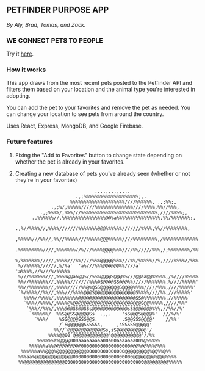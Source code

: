 ## PETFINDER PURPOSE APP

*By Aly, Brad, Tomas, and Zack.*

### WE CONNECT PETS TO PEOPLE

Try it [here](jade-beignet-5f7972.netlify.app/).


### How it works

This app draws from the most recent pets posted to the Petfinder API and filters them based on your location and the animal type you're interested in adopting. 

You can add the pet to your favorites and remove the pet as needed. You can change your location to see pets from around the country.

Uses React, Express, MongoDB, and Google Firebase.

### Future features

1. Fixing the "Add to Favorites" button to change state depending on whether the pet is already in your favorites.
2. Creating a new database of pets you've already seen (whether or not they're in your favorites)

                                    ..,,,,,,,,,.. 
                             .,;%%%%%%%%%%%%%%%%%%%%;,. 
                           %%%%%%%%%%%%%%%%%%%%////%%%%%%, .,;%%;, 
                    .,;%/,%%%%%/////%%%%%%%%%%%%%%////%%%%,%%//%%%, 
                .,;%%%%/,%%%///%%%%%%%%%%%%%%%%%%%%%%%%%%%%,////%%%%;, 
             .,%%%%%%//,%%%%%%%%%%%%%%%%@@%a%%%%%%%%%%%%%%%%,%%/%%%%%%%;, 
           .,%//%%%%//,%%%%///////%%%%%%%@@@%%%%%%///////%%%%,%%//%%%%%%%%, 
         ,%%%%%///%%//,%%//%%%%%///%%%%%@@@%%%%%////%%%%%%%%%,/%%%%%%%%%%%%% 
        .%%%%%%%%%////,%%%%%%%//%///%%%%@@@@%%%////%%/////%%%,/;%%%%%%%%/%%% 
        %/%%%%%%%/////,%%%%///%%////%%%@@@@@%%%///%%/%%%%%//%,////%%%%//%%%' 
        %//%%%%%//////,%/%a`  'a%///%%%@@@@@@%%////a`  'a%%%%,//%///%/%%%%% 
        %///%%%%%%///,%%%%@@aa@@%//%%%@@@@S@@@%%///@@aa@@%%%%%,/%////%%%%% 
        %%//%%%%%%%//,%%%%%///////%%%@S@@@@SS@@@%%/////%%%%%%%,%////%%%%%' 
        %%//%%%%%%%//,%%%%/////%%@%@SS@@@@@@@S@@@@%%%%/////%%%,////%%%%%' 
        `%/%%%%//%%//,%%%///%%%%@@@S@@@@@@@@@@@@@@@S%%%%////%%,///%%%%%' 
          %%%%//%%%%/,%%%%%%%%@@@@@@@@@@@@@@@@@@@@@SS@%%%%%%%%,//%%%%%' 
          `%%%//%%%%/,%%%%@%@@@@@@@@@@@@@@@@@@@@@@@@@S@@%%%%%,/////%%' 
           `%%%//%%%/,%%%@@@SS@@SSs@@@@@@@@@@@@@sSS@@@@@@%%%,//%%//%' 
            `%%%%%%/  %%S@@SS@@@@@Ss` .,,.    'sS@@@S@@@@%'  ///%/%' 
              `%%%/    %SS@@@@SSS@@S.         .S@@SSS@@@@'    //%%' 
                       /`S@@@@@@SSSSSs,     ,sSSSSS@@@@@' 
                     %%//`@@@@@@@@@@@@@Ss,sS@@@@@@@@@@@'/ 
                   %%%%@@00`@@@@@@@@@@@@@'@@@@@@@@@@@'//%% 
               %%%%%%a%@@@@000aaaaaaaaa00a00aaaaaaa00%@%%%%% 
            %%%%%%a%%@@@@@@@@@@000000000000000000@@@%@@%%%@%%% 
         %%%%%%a%%@@@%@@@@@@@@@@@00000000000000@@@@@@@@@%@@%%@%% 
        %%%aa%@@@@@@@@@@@@@@0000000000000000000000@@@@@@@@%@@@%%%% 
        %%@@@@@@@@@@@@@@@00000000000000000000000000000@@@@@@@@@%%%%%
